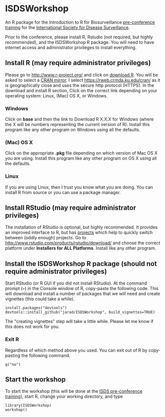 ISDSWorkshop
============

An R package for the Introduction to R for Biosurveillance [pre-conference training](http://www.syndromic.org/annual-conference/2015-isds-conference/pre-conference-trainings) for the [International Society for Disease Surveillance](http://www.syndromic.org/).

Prior to the conference, please install R, Rstudio (not required, but highly recommended), and the ISDSWorkshop R package. 
You will need to have internet access and administrator privileges to install everything.

## Install R (may require administrator privileges)

Please go to <http://www.r-project.org/> and click on [download R](http://cran.r-project.org/mirrors.html). You will be asked to select a [CRAN mirror](http://cran.r-project.org/mirrors.html). I select <https://rweb.crmda.ku.edu/cran/> as it is geographically close and uses the secure http protocol (HTTPS). In the download and install R section, Click on the correct link depending on your operating system: Linux, (Mac) OS X, or Windows. 

### Windows

Click on **base** and then the link to Download R X.X.X for Windows (where the X will be numbers representing the current version of R). Install this program like any other program on Windows using all the defaults.

### (Mac) OS X

Click on the appropriate **.pkg** file depending on which version of Mac OS X you are using. Install this program like any other program on OS X using all the defaults. 

### Linux

If you are using Linux, then I trust you know what you are doing. You can install R from source or you can use a package manager. 

## Install RStudio (may require administrator privileges)

The installation of RStudio is optional, but highly recommended. 
It provides an improved interface to R, but has [projects](https://support.rstudio.com/hc/en-us/articles/200526207-Using-Projects) which help to quickly switch between (oddly enough) projects. 
Go to <http://www.rstudio.com/products/rstudio/download/> and choose the correct platform under **Installers for ALL Platforms**. 
Install like any other program. 


## Install the ISDSWorkshop R package (should not require administrator privileges)

Start RStudio (or R GUI if you did not install RStudio). 
At the command prompt (`>`) in the Console window of R, copy-paste the following code. This will download and install a number of packages that we will need and create vignettes (this could take a while). 

    install.packages("devtools")
    devtools::install_github("jarad/ISDSWorkshop", build_vignettes=TRUE)

The "creating vignettes" step will take a little while. Please let me know if this does not work for you. 


### Exit R

Regardless of which method above you used. You can exit out of R by copy-pasting the following command. 

    q("no")

## Start the workshop

To start the workshop (this will be done at the [ISDS pre-conference training](http://www.syndromic.org/annual-conference/2014-isds-conference)), start R, change your working directory, and type

    library(ISDSWorkshop)
    workshop()

